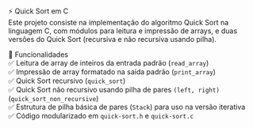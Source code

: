 ⚡ Quick Sort em C  
Este projeto consiste na implementação do algoritmo Quick Sort na linguagem C, com módulos para leitura e impressão de arrays, e duas versões do Quick Sort (recursiva e não recursiva usando pilha).

🧠 Funcionalidades  
✅ Leitura de array de inteiros da entrada padrão (`read_array`)  
✅ Impressão de array formatado na saída padrão (`print_array`)  
✅ Quick Sort recursivo (`quick_sort`)  
✅ Quick Sort não recursivo usando pilha de pares `(left, right)` (`quick_sort_non_recursive`)  
✅ Estrutura de pilha básica de pares (`Stack`) para uso na versão iterativa  
✅ Código modularizado em `quick-sort.h` e `quick-sort.c`  
